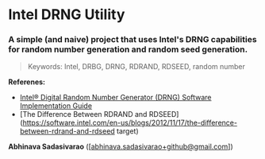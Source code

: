 # Intel DRNG Utility
### A simple (and naive) project that uses Intel's DRNG capabilities for random number generation and random seed generation.

> Keywords: Intel, DRBG, DRNG, RDRAND, RDSEED, random number

**Referenes:**
  * [Intel® Digital Random Number Generator (DRNG) Software Implementation Guide](https://software.intel.com/en-us/articles/intel-digital-random-number-generator-drng-software-implementation-guide)
  * [The Difference Between RDRAND and RDSEED](https://software.intel.com/en-us/blogs/2012/11/17/the-difference-between-rdrand-and-rdseed target)

**Abhinava Sadasivarao** ([abhinava.sadasivarao+github@gmail.com])
